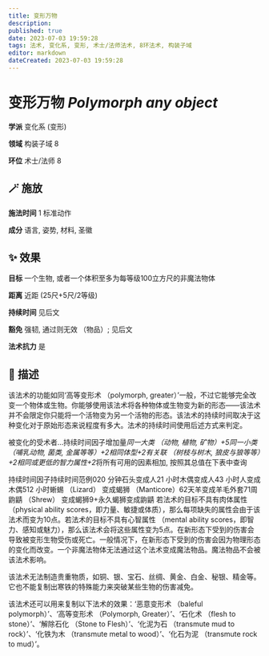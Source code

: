 ```yaml
---
title: 变形万物
description: 
published: true
date: 2023-07-03 19:59:28
tags: 法术, 变化系, 变形, 术士/法师法术, 8环法术, 构装子域
editor: markdown
dateCreated: 2023-07-03 19:59:28
---
```


# **变形万物** *Polymorph any object*

**学派** 变化系 (变形) 

**领域** 构装子域 8

**环位** 术士/法师 8

## 🪄 施放

**施法时间** 1 标准动作

**成分** 语言, 姿势, 材料, 圣徽

## ✨ 效果 

**目标** 一个生物, 或者一个体积至多为每等级100立方尺的非魔法物体 

**距离** 近距 (25尺+5尺/2等级)  

**持续时间** 见后文 

**豁免** 强韧, 通过则无效 （物品）; 见后文

**法术抗力** 是

## 📖 描述

该法术的功能如同‘高等变形术 （polymorph, greater）’一般，不过它能够完全改变一个物体或生物。你能够使用该法术将各种物体或生物变为新的形态——该法术并不会限定你只能将一个活物变为另一个活物的形态。该法术的持续时间取决于这种变化对于原始形态来说程度有多大。法术的持续时间使用后述方式来判定。

 被变化的受术者…持续时间因子增加量*同一大类 （动物, 植物, 矿物）+5同一小类 （哺乳动物, 菌类, 金属等等）+2相同体型+2有关联 （树枝与树木, 狼皮与狼等等）+2相同或更低的智力属性+2*将所有可用的因素相加, 按照其总值在下表中查询 

 持续时间因子持续时间范例020 分钟石头变成人21 小时木偶变成人43 小时人变成木偶512 小时蜥蜴 （Lizard） 变成蝎狮 （Manticore）62天羊变成羊毛外套71周鼩鼱 （Shrew） 变成蝎狮9+永久蝎狮变成鼩鼱  若法术的目标不具有肉体属性 （physical ability scores，即力量、敏捷或体质），那么每项缺失的属性会由于该法术而变为10点。若法术的目标不具有心智属性 （mental ability scores，即智力、感知或魅力），那么该法术会将这些属性变为5点。在新形态下受到的伤害会导致被变形生物受伤或死亡。一般情况下，在新形态下受到的伤害会因为物理形态的变化而改变。一个非魔法物体无法通过这个法术变成魔法物品。魔法物品不会被该法术影响。

该法术无法制造贵重物质，如铜、银、宝石、丝绸、黄金、白金、秘银、精金等。它也不能复制出寒铁的特殊能力来突破某些生物的伤害减免。

该法术还可以用来复制以下法术的效果：‘恶意变形术 （baleful polymorph）’、‘高等变形术 （Polymorph, Greater）’、‘石化术 （flesh to stone）’、‘解除石化 （Stone to Flesh）’、‘化泥为石 （transmute mud to rock）’、‘化铁为木 （transmute metal to wood）’、‘化石为泥 （transmute rock to mud）’。
    